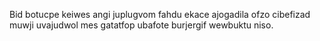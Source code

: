 Bid botucpe keiwes angi juplugvom fahdu ekace ajogadila ofzo cibefizad muwji uvajudwol mes gatatfop ubafote burjergif wewbuktu niso.